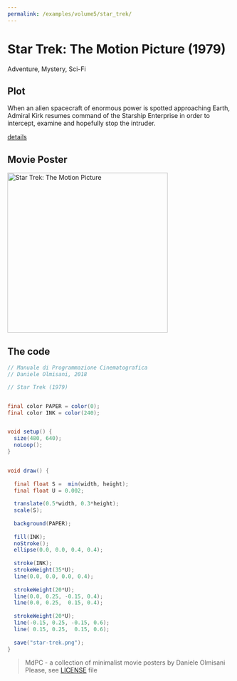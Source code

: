 ```yaml
---
permalink: /examples/volume5/star_trek/
---
```

# Star Trek: The Motion Picture (1979)

Adventure, Mystery, Sci-Fi

## Plot
When an alien spacecraft of enormous power is spotted approaching Earth, Admiral Kirk resumes command of the Starship Enterprise in order to intercept, examine and hopefully stop the intruder.

[details](https://www.imdb.com/title/tt0079945/)

## Movie Poster
<img src="star-trek.png"  width="360px" title="Star Trek: The Motion Picture">


## The code
```java
// Manuale di Programmazione Cinematografica
// Daniele Olmisani, 2018

// Star Trek (1979)


final color PAPER = color(0);
final color INK = color(240);


void setup() {
  size(480, 640);
  noLoop();
}


void draw() {
  
  final float S =  min(width, height);
  final float U = 0.002;
  
  translate(0.5*width, 0.3*height);
  scale(S);
  
  background(PAPER);
  
  fill(INK);
  noStroke();
  ellipse(0.0, 0.0, 0.4, 0.4);
  
  stroke(INK);
  strokeWeight(35*U);
  line(0.0, 0.0, 0.0, 0.4);
  
  strokeWeight(20*U);
  line(0.0, 0.25, -0.15, 0.4);
  line(0.0, 0.25,  0.15, 0.4);
  
  strokeWeight(20*U);
  line(-0.15, 0.25, -0.15, 0.6);
  line( 0.15, 0.25,  0.15, 0.6);
 
  save("star-trek.png");
}
```

> MdPC - a collection of minimalist movie posters
> by Daniele Olmisani
> Please, see [LICENSE](../../LICENSE) file
